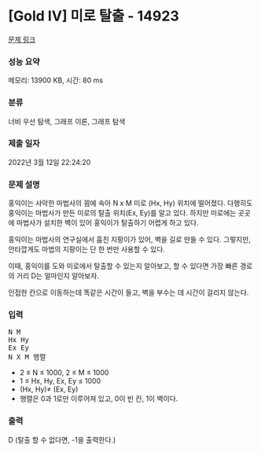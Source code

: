 # [Gold IV] 미로 탈출 - 14923 

[문제 링크](https://www.acmicpc.net/problem/14923) 

### 성능 요약

메모리: 13900 KB, 시간: 80 ms

### 분류

너비 우선 탐색, 그래프 이론, 그래프 탐색

### 제출 일자

2022년 3월 12일 22:24:20

### 문제 설명

<p>홍익이는 사악한 마법사의 꾐에 속아 N x M 미로 (Hx, Hy) 위치에 떨어졌다. 다행히도 홍익이는 마법사가 만든 미로의 탈출 위치(Ex, Ey)를 알고 있다. 하지만 미로에는 곳곳에 마법사가 설치한 벽이 있어 홍익이가 탈출하기 어렵게 하고 있다.</p>

<p>홍익이는 마법사의 연구실에서 훔친 지팡이가 있어, 벽을 길로 만들 수 있다. 그렇지만, 안타깝게도 마법의 지팡이는 단 한 번만 사용할 수 있다.</p>

<p>이때, 홍익이를 도와 미로에서 탈출할 수 있는지 알아보고, 할 수 있다면 가장 빠른 경로의 거리 D는 얼마인지 알아보자.</p>

<p>인접한 칸으로 이동하는데 똑같은 시간이 들고, 벽을 부수는 데 시간이 걸리지 않는다.</p>

### 입력 

 <pre>N M
Hx Hy
Ex Ey
N X M 행렬</pre>

<ul>
	<li>2 ≤ N ≤ 1000, 2 ≤ M ≤ 1000</li>
	<li>1 ≤ Hx, Hy, Ex, Ey ≤ 1000</li>
	<li>(Hx, Hy)≠ (Ex, Ey)</li>
	<li>행렬은 0과 1로만 이루어져 있고, 0이 빈 칸, 1이 벽이다.</li>
</ul>

### 출력 

 <p>D (탈출 할 수 없다면, -1을 출력한다.)</p>

